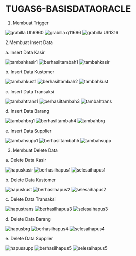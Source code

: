 # TUGAS6-BASISDATAORACLE
1. Membuat Trigger 

  ![grabilla Uh6960](https://user-images.githubusercontent.com/45527370/147314979-4239a56f-c698-433b-8a7a-798e1f52541b.png)
  ![grabilla q11696](https://user-images.githubusercontent.com/45527370/147314995-3210fa97-8230-4cea-ac63-9cd4a0eed1d9.png)
  ![grabilla Uh1316](https://user-images.githubusercontent.com/45527370/147313605-8e0893be-e2e2-4330-a767-f06b212e73e1.png)

2.Membuat Insert Data

  a. Insert Data Kasir
  
 ![tambahkasir1](https://user-images.githubusercontent.com/45527370/147313924-1e6dbead-afa3-417a-8245-5244b0c79d51.png)
 ![berhasiltambah1](https://user-images.githubusercontent.com/45527370/147313947-ca32215f-c3ae-4cca-8c55-d2652856ecc0.png)
 ![tambahkasir](https://user-images.githubusercontent.com/45527370/147313971-c4236797-6441-4f55-8a7e-002eb2941b99.png)
  
  b. Insert Data Kustomer
  
 ![tambahkust1](https://user-images.githubusercontent.com/45527370/147314017-effe99bf-edb3-4b29-bc68-2f7dcf734add.png)
 ![berhasiltambah2](https://user-images.githubusercontent.com/45527370/147314044-8cfad44c-412f-434c-b21e-bc9ce1eb5e30.png)
 ![tambahkust](https://user-images.githubusercontent.com/45527370/147314074-cd9ed046-1b88-4ca8-ab7a-2411c5cb8448.png)
  
  c. Insert Data Transaksi
  
 ![tambahtrans1](https://user-images.githubusercontent.com/45527370/147314105-c22faa9c-5761-4ac9-b216-55e08226188f.png)
 ![berhasiltambah3](https://user-images.githubusercontent.com/45527370/147314115-b4067b80-d82c-4c94-bbee-be7d646d4335.png)
 ![tambahtrans](https://user-images.githubusercontent.com/45527370/147314131-456ad0ff-cdf3-485b-bff7-1564d3a66375.png)

  d. Insert Data Barang
  
 ![tambahbrg1](https://user-images.githubusercontent.com/45527370/147314152-6d4ee842-fb77-44ac-b3be-f9c949ad863b.png)
 ![berhasiltambah4](https://user-images.githubusercontent.com/45527370/147314173-c3f62203-28cd-4c08-8100-ecb467c4fe6e.png)
 ![tambahbrg](https://user-images.githubusercontent.com/45527370/147314188-addd3b01-add1-4a19-ade7-52520ad7ebcb.png)

  e. Insert Data Supplier
  
  ![tambahsupp1](https://user-images.githubusercontent.com/45527370/147314229-435743b1-1cd0-4a19-9b9c-a4f95e509b73.png)
  ![berhasiltambah5](https://user-images.githubusercontent.com/45527370/147314243-1db434d1-ca50-483a-b560-a101730083d2.png)
  ![tambahsupp](https://user-images.githubusercontent.com/45527370/147314256-7217f841-6704-4ae8-b505-615bda94c97c.png)

3. Membuat Delete Data
  
  a. Delete Data Kasir
  
  ![hapuskasir](https://user-images.githubusercontent.com/45527370/147314384-f295d109-e17b-4a3b-9478-c8baefb6dea5.png)
  ![berhasilhapus1](https://user-images.githubusercontent.com/45527370/147314414-48a4d26e-9037-4356-a34d-5acfc33d3776.png)
  ![selesaihapus1](https://user-images.githubusercontent.com/45527370/147314435-82b4ea83-e2e9-4517-ae09-560f6a7fd6ed.png)
  
  b. Delete Data Kustomer
  
  ![hapuskust](https://user-images.githubusercontent.com/45527370/147314471-be1f9a96-bc71-44ed-a7dc-1343fdf2b195.png)
  ![berhasilhapus2](https://user-images.githubusercontent.com/45527370/147314507-26586e8d-6774-451b-a4be-6d8a8f83e171.png)
  ![selesaihapus2](https://user-images.githubusercontent.com/45527370/147314519-be707fa9-61fc-4983-8211-7e50b3e281d8.png)

  c. Delete Data Transaksi
  
  ![hapustrans](https://user-images.githubusercontent.com/45527370/147314550-a8de015e-e28e-43a5-8069-52aae59aae94.png)
  ![berhasilhapus3](https://user-images.githubusercontent.com/45527370/147314569-a0eec534-b588-4bb2-9630-70cf4cb91171.png)
  ![selesaihapus3](https://user-images.githubusercontent.com/45527370/147314584-fff8d9a1-276c-4a22-a169-7a37ffa6dfce.png)

  d. Delete Data Barang
  
  ![hapusbrg](https://user-images.githubusercontent.com/45527370/147314629-de1045e6-63c9-430b-b9e9-a415e683fed3.png)
  ![berhasilhapus4](https://user-images.githubusercontent.com/45527370/147314650-78f8634b-6d52-4a51-b912-d38b73e43bbc.png)
  ![selesaihapus4](https://user-images.githubusercontent.com/45527370/147314663-20b30e80-4463-4e37-80ea-3daab3fc729b.png)
  
  e. Delete Data Supplier
  
  ![hapussupp](https://user-images.githubusercontent.com/45527370/147314825-e19c1e36-932a-4a5b-90ed-cdcd2572a8d9.png)
  ![berhasilhapus5](https://user-images.githubusercontent.com/45527370/147314841-72221f0c-4a22-4b44-870e-d01f75ac0a84.png)
  ![selesaihapus5](https://user-images.githubusercontent.com/45527370/147314904-b6a50b26-bd4f-412a-92e0-8b295e3feb7a.png)

  


  
  
